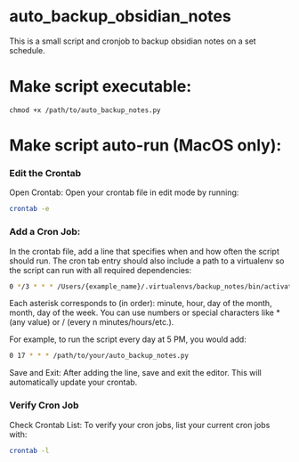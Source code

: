 # auto_backup_obsidian_notes
This is a small script and cronjob to backup obsidian notes on a set schedule.


# Make script executable:

```
chmod +x /path/to/auto_backup_notes.py
```

# Make script auto-run (MacOS only):

### Edit the Crontab
Open Crontab: Open your crontab file in edit mode by running:

```bash
crontab -e
```

### Add a Cron Job: 
In the crontab file, add a line that specifies when and how often the script should run. The cron tab entry should also include a path to a virtualenv so the script can run with all required dependencies:

```bash
0 */3 * * * /Users/{example_name}/.virtualenvs/backup_notes/bin/activate && /Users/{example_name}projects/backup_notes/auto_backup_obsidian_notes/auto_backup_notes.py
```

Each asterisk corresponds to (in order): minute, hour, day of the month, month, day of the week. You can use numbers or special characters like * (any value) or / (every n minutes/hours/etc.).

For example, to run the script every day at 5 PM, you would add:

```bash
0 17 * * * /path/to/your/auto_backup_notes.py
```

Save and Exit: 
After adding the line, save and exit the editor. This will automatically update your crontab.

### Verify Cron Job
Check Crontab List: To verify your cron jobs, list your current cron jobs with:

```bash
crontab -l
```